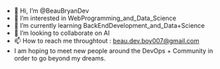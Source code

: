 - 👋 Hi, I’m @BeauBryanDev
- 👀 I’m interested in WebProgramming_and_Data_Science
- 🌱 I’m currently learning BackEndDevelopment_and_Data+Science
- 💞️ I’m looking to collaborate on AI
- 📫 How to reach me throughtout : beau.dev.boy007@gmail.com
- I am hoping to meet new people around the DevOps + Community in order to go beyond my dreams. 

<!---
BeauBryanDev/BeauBryanDev is a ✨ special ✨ repository because its `README.md` (this file) appears on your GitHub profile.
You can click the Preview link to take a look at your changes.
--->
